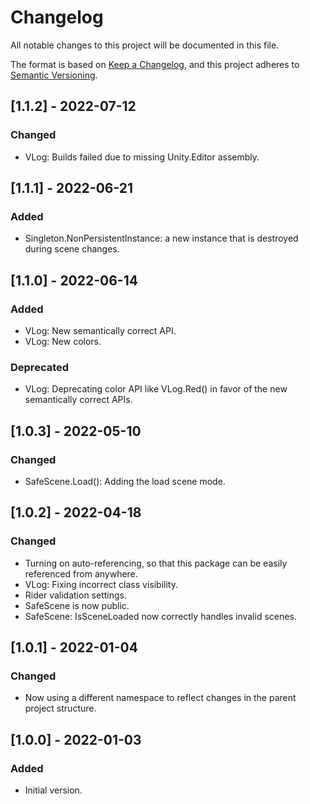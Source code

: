 # Changelog
All notable changes to this project will be documented in this file.

The format is based on [Keep a Changelog](https://keepachangelog.com/en/1.0.0/),
and this project adheres to [Semantic Versioning](https://semver.org/spec/v2.0.0.html).


## [1.1.2] - 2022-07-12

### Changed

- VLog: Builds failed due to missing Unity.Editor assembly.

## [1.1.1] - 2022-06-21

### Added

- Singleton.NonPersistentInstance: a new instance that is destroyed during scene changes.

## [1.1.0] - 2022-06-14

### Added

- VLog: New semantically correct API.
- VLog: New colors.

### Deprecated

- VLog: Deprecating color API like VLog.Red() in favor of the new semantically correct APIs.

## [1.0.3] - 2022-05-10

### Changed

- SafeScene.Load(): Adding the load scene mode.

## [1.0.2] - 2022-04-18

### Changed

- Turning on auto-referencing, so that this package can be easily referenced from anywhere.
- VLog: Fixing incorrect class visibility.
- Rider validation settings.
- SafeScene is now public.
- SafeScene: IsSceneLoaded now correctly handles invalid scenes.

## [1.0.1] - 2022-01-04

### Changed

- Now using a different namespace to reflect changes in the parent project structure.

## [1.0.0] - 2022-01-03

### Added

- Initial version.
